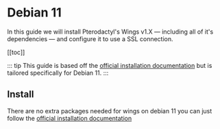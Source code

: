 # Debian 11
In this guide we will install Pterodactyl's Wings v1.X — including all of it's dependencies — and configure it to use a SSL connection.

[[toc]]

::: tip
This guide is based off the [official installation documentation](/wings/1.0/installing.md) but is tailored specifically for Debian 11.
:::

## Install 
There are no extra packages needed for wings on debian 11 you can just follow the [official installation documentation](/wings/1.0/installing.md)